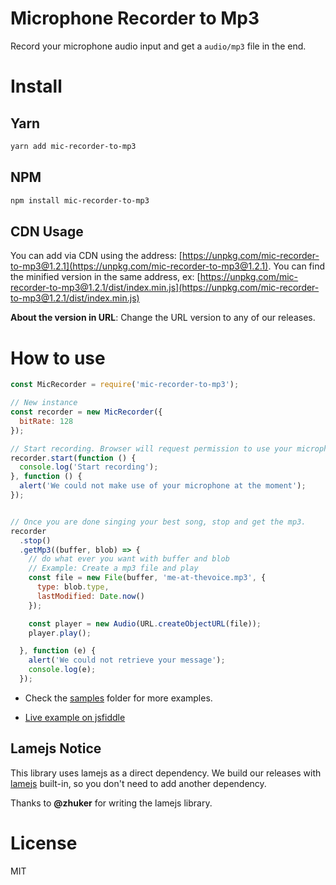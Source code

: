 # Microphone Recorder to Mp3

Record your microphone audio input and get a ```audio/mp3``` file in the end.

# Install

## Yarn

```bash
yarn add mic-recorder-to-mp3
```

## NPM

```bash
npm install mic-recorder-to-mp3
```

## CDN Usage

You can add via CDN using the address: [https://unpkg.com/mic-recorder-to-mp3@1.2.1](https://unpkg.com/mic-recorder-to-mp3@1.2.1). You can find the minified version in the same address, ex: [https://unpkg.com/mic-recorder-to-mp3@1.2.1/dist/index.min.js](https://unpkg.com/mic-recorder-to-mp3@1.2.1/dist/index.min.js)

**About the version in URL**: Change the URL version to any of our releases.

# How to use

```js
const MicRecorder = require('mic-recorder-to-mp3');

// New instance
const recorder = new MicRecorder({
  bitRate: 128
});

// Start recording. Browser will request permission to use your microphone.
recorder.start(function () {
  console.log('Start recording');
}, function () {
  alert('We could not make use of your microphone at the moment');
});


// Once you are done singing your best song, stop and get the mp3.
recorder
  .stop()
  .getMp3((buffer, blob) => {
    // do what ever you want with buffer and blob
    // Example: Create a mp3 file and play
    const file = new File(buffer, 'me-at-thevoice.mp3', {
      type: blob.type,
      lastModified: Date.now()
    });

    const player = new Audio(URL.createObjectURL(file));
    player.play();

  }, function (e) {
    alert('We could not retrieve your message');
    console.log(e);
  });
```

- Check the [samples](https://github.com/djalmaaraujo/mic-recorder-to-mp3/tree/master/samples) folder for more examples.

- [Live example on jsfiddle](https://jsfiddle.net/8u5fbpx6/)

## Lamejs Notice
This library uses lamejs as a direct dependency. We build our releases with [lamejs](https://github.com/zhuker/lamejs/) built-in, so you don't need to add another dependency.

Thanks to **@zhuker** for writing the lamejs library.

# License

MIT

